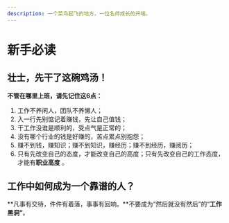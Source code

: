 ```yaml
---
description: 一个菜鸟起飞的地方，一位名师成长的开端。
---
```


# 新手必读

## 壮士，先干了这碗鸡汤！

**不管在哪里上班，请先记住这6点：**

1. 工作不养闲人，团队不养懒人；
2. 入一行先别惦记着赚钱，先让自己值钱；
3. 干工作没谁是顺利的，受点气是正常的；
4. 没有哪个行业的钱是好赚的，苦点累点别抱怨；
5. 赚不到钱，赚知识；赚不到知识，赚经历；赚不到经历，赚阅历；
6. 只有先改变自己的态度，才能改变自己的高度；只有先改变自己的工作态度，才能有**职业高度** 。

## 工作中如何成为一个靠谱的人？

**凡事有交待，件件有着落，事事有回响。**不要成为“然后就没有然后”的“**工作黑洞”**。



